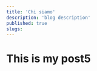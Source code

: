 ```yaml
---
title: 'Chi siamo'
description: 'blog description'
published: true
slugs:
---
```


# This is my post5

